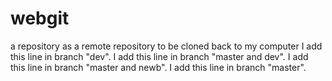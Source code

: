 # webgit
a repository as a remote repository to be cloned back to my computer
I add this line in branch "dev".
I add this line in branch "master and dev".
I add this line in branch "master and newb".
I add this line in branch "master".